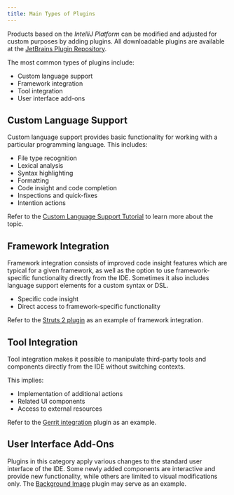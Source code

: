 ```yaml
---
title: Main Types of Plugins
---
```

<!-- Copyright 2000-2020 JetBrains s.r.o. and other contributors. Use of this source code is governed by the Apache 2.0 license that can be found in the LICENSE file. -->

Products based on the *IntelliJ Platform* can be modified and adjusted for custom purposes by adding plugins. All downloadable plugins are available at the [JetBrains Plugin Repository](https://plugins.jetbrains.com/).

The most common types of plugins include:

* Custom language support
* Framework integration
* Tool integration
* User interface add-ons

## Custom Language Support

Custom language support provides basic functionality for working with a particular programming language. This includes:

* File type recognition
* Lexical analysis
* Syntax highlighting
* Formatting
* Code insight and code completion
* Inspections and quick-fixes
* Intention actions

Refer to the [Custom Language Support Tutorial](/tutorials/custom_language_support_tutorial.md) to learn more about the topic.

## Framework Integration

Framework integration consists of improved code insight features which are typical for a given framework, as well as the option to use framework-specific functionality directly from the IDE. Sometimes it also includes language support elements for a custom syntax or DSL.

* Specific code insight
* Direct access to framework-specific functionality

Refer to the [Struts 2 plugin](https://plugins.jetbrains.com/plugin/1698) as an example of framework integration.

## Tool Integration

Tool integration makes it possible to manipulate third-party tools and components directly from the IDE without switching contexts.
 
This implies:

* Implementation of additional actions 
* Related UI components
* Access to external resources

Refer to the [Gerrit integration](https://plugins.jetbrains.com/plugin/7272?pr=idea) plugin as an example.

## User Interface Add-Ons

Plugins in this category apply various changes to the standard user interface of the IDE. Some newly added components are interactive and provide new functionality, while others are limited to visual modifications only. The [Background Image](https://plugins.jetbrains.com/plugin/72) plugin may serve as an example.
